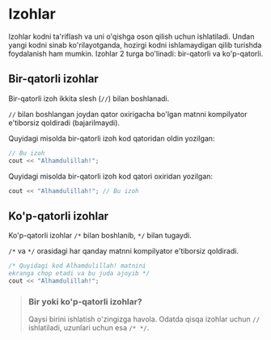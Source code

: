 # Izohlar

Izohlar kodni ta'riflash va uni o'qishga oson qilish uchun ishlatiladi. Undan yangi kodni sinab ko'rilayotganda, hozirgi kodni ishlamaydigan qilib turishda foydalanish ham mumkin. Izohlar 2 turga bo'linadi: bir-qatorli va ko'p-qatorli.

## Bir-qatorli izohlar

Bir-qatorli izoh ikkita slesh (`//`) bilan boshlanadi.

`//` bilan boshlangan joydan qator oxirigacha bo'lgan matnni kompilyator e'tiborsiz qoldiradi (bajarilmaydi).

Quyidagi misolda bir-qatorli izoh kod qatoridan oldin yozilgan:

```cpp
// Bu izoh
cout << "Alhamdulillah!";
```

Quyidagi misolda bir-qatorli izoh kod qatori oxiridan yozilgan:

```cpp
cout << "Alhamdulillah!"; // Bu izoh
```

## Ko'p-qatorli izohlar

Ko'p-qatorli izohlar `/*` bilan boshlanib, `*/` bilan tugaydi.

`/*` va `*/` orasidagi har qanday matnni kompilyator e'tiborsiz qoldiradi.

```cpp
/* Quyidagi kod Alhamdulillah! matnini
ekranga chop etadi va bu juda ajoyib */
cout << "Alhamdulillah!";
```

> ### Bir yoki ko'p-qatorli izohlar?
>
> Qaysi birini ishlatish o'zingizga havola. Odatda qisqa izohlar uchun `//` ishlatiladi, uzunlari uchun esa `/* */`.
